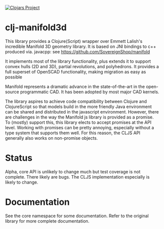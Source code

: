 [![Clojars Project](https://img.shields.io/clojars/v/org.clojars.cartesiantheatrics/clj-manifold3d.svg?include_prereleases)](https://clojars.org/org.clojars.cartesiantheatrics/clj-manifold3d)

# clj-manifold3d

This library provides a Clojure(Script) wrapper over Emmett Lalish's incredible Manifold 3D geometry library. It is based on JNI bindings to c++ produced via. javacpp: see https://github.com/SovereignShop/manifold

It implements most of the library functionality, plus extends it to support convex hulls (2D and 3D), partial
revolutions, and polyhedrons. It provides a full superset of OpenSCAD functionality, making migration as easy as possible

Manifold represents a dramatic advance in the state-of-the-art in the open-source programmatic CAD. It has been adopted by most major CAD kernels.

The library aspires to achieve code compatibility between Clojure and ClojureScript so that models
build in the more friendly Java environment can be shared and distributed in the javascript
environment. However, there are challenges in the way the Manifold js library is provided
as a promise. To (mostly) support this, this library elects to accept promises at the API level.
Working with promises can be pretty annoying, especially without a type system that supports
them well. For this reason, the CLJS API generally also works on non-promise objects.

# Status

Alpha, core API is unlikely to change much but test coverage is not complete. There likely are bugs. The CLJS implementation especially is likely to change.

# Documentation

See the core namespace for some documentation. Refer to the original library for more complete documentation. 
